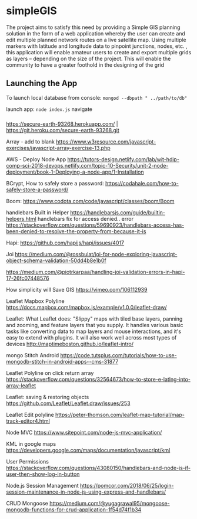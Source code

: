 # simpleGIS
The project aims to satisfy this need by providing a Simple GIS planning solution in the form of a web application whereby the user can create and edit multiple planned network routes on a live satellite map. Using multiple markers with latitude and longitude data to pinpoint junctions, nodes, etc. , this application will enable amateur users to create and export multiple grids as layers – depending on the size of the project. This will enable the community to have a greater foothold in the designing of the grid 

## Launching the App
To launch local database from console:
`mongod --dbpath " ../path/to/db" `

launch app:
`node index.js`
navigate

###

https://secure-earth-93268.herokuapp.com/ | https://git.heroku.com/secure-earth-93268.git

Array - add to blank
https://www.w3resource.com/javascript-exercises/javascript-array-exercise-13.php

AWS - Deploy Node App
https://tutors-design.netlify.com/lab/wit-hdip-comp-sci-2018-devops.netlify.com/topic-10-Security/unit-2-node-deployment/book-1-Deploying-a-node-app/1-Installation

BCrypt, How to safely store a password:
https://codahale.com/how-to-safely-store-a-password/

Boom:
https://www.codota.com/code/javascript/classes/boom/Boom

handlebars Built in Helper
https://handlebarsjs.com/guide/builtin-helpers.html
handlebars fix for access denied.. error
https://stackoverflow.com/questions/59690923/handlebars-access-has-been-denied-to-resolve-the-property-from-because-it-is

Hapi:
https://github.com/hapijs/hapi/issues/4017

Joi
https://medium.com/@rossbulat/joi-for-node-exploring-javascript-object-schema-validation-50dd4b8e1b0f

https://medium.com/@piotrkarpaa/handling-joi-validation-errors-in-hapi-17-26fc07448576

How simplicity will Save GIS
https://vimeo.com/106112939

Leaflet Mapbox Polyline
https://docs.mapbox.com/mapbox.js/example/v1.0.0/leaflet-draw/

Leaflet:
What Leaflet does: "Slippy" maps with tiled base layers, panning and zooming, and feature layers that you supply. It handles various basic tasks like converting data to map layers and mouse interactions, and it's easy to extend with plugins. It will also work well across most types of devices
http://maptimeboston.github.io/leaflet-intro/

mongo Stitch Android
https://code.tutsplus.com/tutorials/how-to-use-mongodb-stitch-in-android-apps--cms-31877    


Leaflet Polyline on click return array
https://stackoverflow.com/questions/32564673/how-to-store-e-latlng-into-array-leaflet

Leaflet: saving & restoring objects
https://github.com/Leaflet/Leaflet.draw/issues/253

Leaflet Edit polyline
https://peter-thomson.com/leaflet-map-tutorial/map-track-editor4.html

Node MVC
https://www.sitepoint.com/node-js-mvc-application/

KML in google maps
https://developers.google.com/maps/documentation/javascript/kml

User Permissions
https://stackoverflow.com/questions/43080150/handlebars-and-node-js-if-user-then-show-log-in-button

Node.js Session Management
https://pomcor.com/2018/06/25/login-session-maintenance-in-node-js-using-express-and-handlebars/



CRUD Mongoose
https://medium.com/@yugagrawal95/mongoose-mongodb-functions-for-crud-application-1f54d74f1b34

